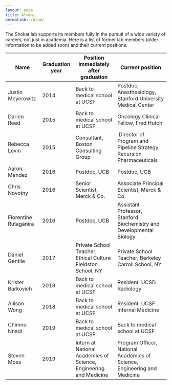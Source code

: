 ```yaml
---
layout: page
title: Alumni
permalink: /alum/
---
```

The Shokat lab supports its members fully in the pursuit of a wide variety of careers, not just in academia. Here is a list of former lab members (older information to be added soon) and their current positions:

| Name                  | Graduation year | Position immediately after graduation                    | Current position                                                         |
| --------------------- | --------------- | ----------------------------------------------------------------- | ------------------------------------------------------------------------ |
| Justin Meyerowitz     | 2014            | Back to medical school at UCSF                                    | Postdoc, Anesthesiology, Stanford University Medical Center              |
| Darien Reed           | 2015            | Back to medical school at UCSF                                    | Oncology Clinical Fellow, Fred Hutch                                     |
| Rebecca Levin         | 2015            | Consultant, Boston Consulting Group                               |  Director of Program and Pipeline Strategy, Recursion Pharmaceuticals    |
| Aaron Mendez          | 2016            | Postdoc, UCB                                                      | Postdoc, UCB                                                             |
| Chris Novotny          | 2016            | Senior Scientist, Merck & Co.                                     | Associate Principal Scientist, Merck & Co.                               |
| Florentine Rutaganira | 2016            | Postdoc, UCB                                                      | Assistant Professor, Stanford Biochemistry and Developmental Biology     |
| Daniel Gentile        | 2017            | Private School Teacher, Ethical Culture Fieldston School, NY      | Private School Teacher, Berkeley Carroll School, NY                      |
| Krister Barkovich     | 2018            | Back to medical school at UCSF                                    | Resident, UCSD Radiology                                                 |
| Allison Wong          | 2018            | Back to medical school at UCSF                                    | Resident, UCSF Internal Medicine                                         |
| Chimno Nnadi          | 2019            | Back to medical school at UCSF                                    | Back to medical school at UCSF                                           |
| Steven Moss           | 2019            | Intern at National Academies of Science, Engineering and Medicine | Program Officer, National Academies of Science, Engineering and Medicine |